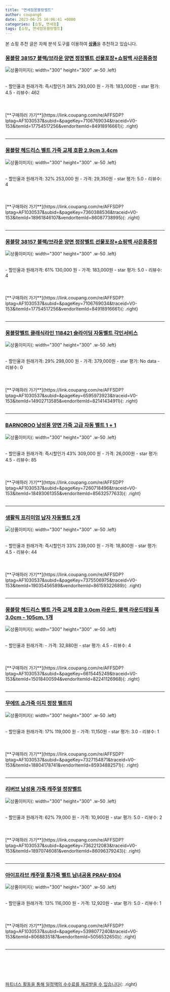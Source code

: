 ```yaml
---
title: "면세점몽블랑벨트"
author: coupang6
date: 2023-06-25 16:06:41 +0800
categories: [쇼핑, 면세점]
tags: [쇼핑, 면세점몽블랑벨트]
---
```


본 쇼핑 추천 글은 자체 분석 도구를 이용하여 [**상품**](https://link.coupang.com/a/bao1ui)을 추천하고 있습니다.

### [몽블랑 38157 블랙/브라운 양면 정장벨트 선물포장+쇼핑백 사은품증정](https://link.coupang.com/re/AFFSDP?lptag=AF1030537&subid=&pageKey=7106769034&traceid=V0-153&itemId=17754517256&vendorItemId=84918916661)

![상품이미지](https://thumbnail9.coupangcdn.com/thumbnails/remote/230x230ex/image/vendor_inventory/567e/57ef9f6645ae5ce95ce38a44509b61f510b13b8c5e6aac50d30a7ce076a9.jpg){: width="300" height="300" .w-50 .left}


<br>
- 할인율과 원래가격: 즉시할인가 38%  293,000   원
- 가격: 183,000원
- star 평가: 4.5
- 리뷰수: 462
<br>
<br>
<br>
<br>
[**구매하러 가기**](https://link.coupang.com/re/AFFSDP?lptag=AF1030537&subid=&pageKey=7106769034&traceid=V0-153&itemId=17754517256&vendorItemId=84918916661){: .right}
<br>
<br>

---

### [몽블랑 헤드리스 벨트 가죽 교체 호환 2.9cm 3.4cm](https://link.coupang.com/re/AFFSDP?lptag=AF1030537&subid=&pageKey=7360388536&traceid=V0-153&itemId=18961846107&vendorItemId=86087738995)

![상품이미지](https://thumbnail8.coupangcdn.com/thumbnails/remote/230x230ex/image/vendor_inventory/acb4/d5b501ea7794bdd39dc6fde0b10480ed1a0b51bb097f4ee6bbd7c478f368.jpg){: width="300" height="300" .w-50 .left}


<br>
- 할인율과 원래가격: 32%  253,000   원
- 가격: 29,350원
- star 평가: 5.0
- 리뷰수: 4
<br>
<br>
<br>
<br>
[**구매하러 가기**](https://link.coupang.com/re/AFFSDP?lptag=AF1030537&subid=&pageKey=7360388536&traceid=V0-153&itemId=18961846107&vendorItemId=86087738995){: .right}
<br>
<br>

---

### [몽블랑 38157 블랙/브라운 양면 정장벨트 선물포장+쇼핑백 사은품증정](https://link.coupang.com/re/AFFSDP?lptag=AF1030537&subid=&pageKey=7106769034&traceid=V0-153&itemId=17754517256&vendorItemId=84918916661)

![상품이미지](https://thumbnail9.coupangcdn.com/thumbnails/remote/230x230ex/image/vendor_inventory/567e/57ef9f6645ae5ce95ce38a44509b61f510b13b8c5e6aac50d30a7ce076a9.jpg){: width="300" height="300" .w-50 .left}


<br>
- 할인율과 원래가격: 61%  130,000   원
- 가격: 183,000원
- star 평가: 5.0
- 리뷰수: 4
<br>
<br>
<br>
<br>
[**구매하러 가기**](https://link.coupang.com/re/AFFSDP?lptag=AF1030537&subid=&pageKey=7106769034&traceid=V0-153&itemId=17754517256&vendorItemId=84918916661){: .right}
<br>
<br>

---

### [몽블랑벨트 클래식라인 118421 슬라이딩 자동벨트 각인서비스](https://link.coupang.com/re/AFFSDP?lptag=AF1030537&subid=&pageKey=6595973923&traceid=V0-153&itemId=14902713585&vendorItemId=82141434911)

![상품이미지](https://thumbnail8.coupangcdn.com/thumbnails/remote/230x230ex/image/vendor_inventory/5c5b/44cda5728244e0f1bb4add4f4aaac3c467dc5ebcb08744ff43df9a130192.jpg){: width="300" height="300" .w-50 .left}


<br>
- 할인율과 원래가격: 29%  298,000   원
- 가격: 379,000원
- star 평가: No data
- 리뷰수: 0
<br>
<br>
<br>
<br>
[**구매하러 가기**](https://link.coupang.com/re/AFFSDP?lptag=AF1030537&subid=&pageKey=6595973923&traceid=V0-153&itemId=14902713585&vendorItemId=82141434911){: .right}
<br>
<br>

---

### [BARNOROO 남성용 양면 가죽 고급 자동 벨트 1 + 1](https://link.coupang.com/re/AFFSDP?lptag=AF1030537&subid=&pageKey=7260718496&traceid=V0-153&itemId=18493061355&vendorItemId=85632577633)

![상품이미지](https://thumbnail9.coupangcdn.com/thumbnails/remote/230x230ex/image/vendor_inventory/6017/108f8e52fc4b3cbb159e87e70b36aaf6e966c568625d0e4f42698539e6b7.png){: width="300" height="300" .w-50 .left}


<br>
- 할인율과 원래가격: 즉시할인가 43%  309,000   원
- 가격: 26,000원
- star 평가: 4.5
- 리뷰수: 85
<br>
<br>
<br>
<br>
[**구매하러 가기**](https://link.coupang.com/re/AFFSDP?lptag=AF1030537&subid=&pageKey=7260718496&traceid=V0-153&itemId=18493061355&vendorItemId=85632577633){: .right}
<br>
<br>

---

### [생활픽 프리미엄 남자 자동벨트 2개](https://link.coupang.com/re/AFFSDP?lptag=AF1030537&subid=&pageKey=7375506975&traceid=V0-153&itemId=19035456589&vendorItemId=86159322689)

![상품이미지](https://thumbnail7.coupangcdn.com/thumbnails/remote/230x230ex/image/vendor_inventory/7371/742c5b2c800e653176b60f744bfe05db681f862919b3bcca91d3475e488c.png){: width="300" height="300" .w-50 .left}


<br>
- 할인율과 원래가격: 즉시할인가 33%  239,000   원
- 가격: 18,800원
- star 평가: 4.5
- 리뷰수: 44
<br>
<br>
<br>
<br>
[**구매하러 가기**](https://link.coupang.com/re/AFFSDP?lptag=AF1030537&subid=&pageKey=7375506975&traceid=V0-153&itemId=19035456589&vendorItemId=86159322689){: .right}
<br>
<br>

---

### [몽블랑 헤드리스 벨트 가죽 교체 호환 3.0cm 라운드, 블랙 라운드테일 폭 3.0cm - 105cm, 1개](https://link.coupang.com/re/AFFSDP?lptag=AF1030537&subid=&pageKey=6615445249&traceid=V0-153&itemId=15018400594&vendorItemId=82241126968)

![상품이미지](https://thumbnail8.coupangcdn.com/thumbnails/remote/230x230ex/image/vendor_inventory/1f53/cef75bea7f67e6f9e0be8487949eac84ddec6714280dce779988e6bd953b.jpeg){: width="300" height="300" .w-50 .left}


<br>
- 할인율과 원래가격: 
- 가격: 32,880원
- star 평가: 4.5
- 리뷰수: 4
<br>
<br>
<br>
<br>
[**구매하러 가기**](https://link.coupang.com/re/AFFSDP?lptag=AF1030537&subid=&pageKey=6615445249&traceid=V0-153&itemId=15018400594&vendorItemId=82241126968){: .right}
<br>
<br>

---

### [무에뜨 소가죽 이지 정장 벨트띠](https://link.coupang.com/re/AFFSDP?lptag=AF1030537&subid=&pageKey=7327154871&traceid=V0-153&itemId=18804178741&vendorItemId=85934882571)

![상품이미지](https://thumbnail6.coupangcdn.com/thumbnails/remote/230x230ex/image/retail/images/2023/05/11/10/8/5b21ae12-323a-4cbe-81dc-07abc2ceae48.jpg){: width="300" height="300" .w-50 .left}


<br>
- 할인율과 원래가격: 17%  119,000   원
- 가격: 11,150원
- star 평가: 3.0
- 리뷰수: 1
<br>
<br>
<br>
<br>
[**구매하러 가기**](https://link.coupang.com/re/AFFSDP?lptag=AF1030537&subid=&pageKey=7327154871&traceid=V0-153&itemId=18804178741&vendorItemId=85934882571){: .right}
<br>
<br>

---

### [리버브 남성용 가죽 캐주얼 정장벨트](https://link.coupang.com/re/AFFSDP?lptag=AF1030537&subid=&pageKey=7362212083&traceid=V0-153&itemId=18970746081&vendorItemId=86096379243)

![상품이미지](https://thumbnail9.coupangcdn.com/thumbnails/remote/230x230ex/image/vendor_inventory/a819/d963dc714c957cf25b4222cb6c20a1d0f3ca4050791e023d72bbb7e6c35a.png){: width="300" height="300" .w-50 .left}


<br>
- 할인율과 원래가격: 62%  79,000   원
- 가격: 10,900원
- star 평가: 5.0
- 리뷰수: 2
<br>
<br>
<br>
<br>
[**구매하러 가기**](https://link.coupang.com/re/AFFSDP?lptag=AF1030537&subid=&pageKey=7362212083&traceid=V0-153&itemId=18970746081&vendorItemId=86096379243){: .right}
<br>
<br>

---

### [아이프라브 캐주얼 통가죽 벨트 남녀공용 PRAV-B104](https://link.coupang.com/re/AFFSDP?lptag=AF1030537&subid=&pageKey=5398077240&traceid=V0-153&itemId=8068835187&vendorItemId=5056532650)

![상품이미지](https://thumbnail7.coupangcdn.com/thumbnails/remote/230x230ex/image/retail/images/2019/07/10/12/5/b2c39377-4f65-443f-b937-038973c1627c.jpg){: width="300" height="300" .w-50 .left}


<br>
- 할인율과 원래가격: 13%  116,000   원
- 가격: 12,920원
- star 평가: 5.0
- 리뷰수: 1
<br>
<br>
<br>
<br>
[**구매하러 가기**](https://link.coupang.com/re/AFFSDP?lptag=AF1030537&subid=&pageKey=5398077240&traceid=V0-153&itemId=8068835187&vendorItemId=5056532650){: .right}
<br>
<br>

---
<br><br><br><br><br> [파트너스 활동을 통해 일정액의 수수료를 제공받을 수 있습니다](https://link.coupang.com/a/bao1ui){: .right}